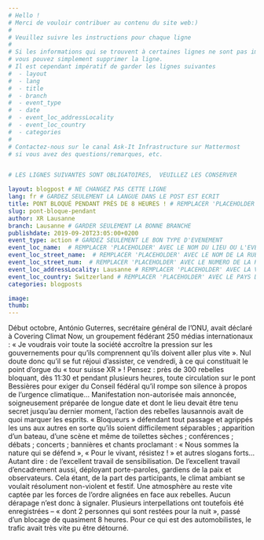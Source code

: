 ```yaml
---
# Hello !
# Merci de vouloir contribuer au contenu du site web:)
#
# Veuillez suivre les instructions pour chaque ligne
#
# Si les informations qui se trouvent à certaines lignes ne sont pas importantes
# vous pouvez simplement supprimer la ligne.
# Il est cependant impératif de garder les lignes suivantes
#  - layout
#  - lang
#  - title
#  - branch
#  - event_type
#  - date
#  - event_loc_addressLocality
#  - event_loc_country
#  - categories
#
# Contactez-nous sur le canal Ask-It Infrastructure sur Mattermost
# si vous avez des questions/remarques, etc.


# LES LIGNES SUIVANTES SONT OBLIGATOIRES,  VEUILLEZ LES CONSERVER

layout: blogpost # NE CHANGEZ PAS CETTE LIGNE
lang: fr # GARDEZ SEULEMENT LA LANGUE DANS LE POST EST ECRIT
title: PONT BLOQUÉ PENDANT PRÈS DE 8 HEURES ! # REMPLACER 'PLACEHOLDER' AVEC LE TITRE DE VOTRE POST
slug: pont-bloque-pendant
author: XR Lausanne
branch: Lausanne # GARDER SEULEMENT LA BONNE BRANCHE
publishdate: 2019-09-20T23:05:00+0200
event_type: action # GARDEZ SEULEMENT LE BON TYPE D'EVENEMENT
event_loc_name:  # REMPLACER 'PLACEHOLDER' AVEC LE NOM DU LIEU OU L'EVENEMENT A LIEU
event_loc_street_name:  # REMPLACER 'PLACEHOLDER' AVEC LE NOM DE LA RUE OU L'EVENEMENT A LIEU
event_loc_street_num:  # REMPLACER 'PLACEHOLDER' AVEC LE NUMERO DE LA RUE OU L'EVENEMENT A LIEU
event_loc_addressLocality: Lausanne # REMPLACER 'PLACEHOLDER' AVEC LA VILLE DANS LAQUELLE L'EVENEMENT A LIEU
event_loc_country: Switzerland # REMPLACER 'PLACEHOLDER' AVEC LE PAYS DANS LAQUELLE L'EVENEMENT A LIEU
categories: blogposts

image:
thumb:
---
```


Début octobre, António Guterres, secrétaire général de l’ONU, avait déclaré à Covering Climat Now, un groupement fédérant 250 médias internationaux : « Je voudrais voir toute la société accroître la pression sur les gouvernements pour qu’ils comprennent qu’ils doivent aller plus vite ». Nul doute donc qu’il se fut réjoui d’assister, ce vendredi, à ce qui constituait le point d’orgue du « tour suisse XR » ! Pensez : près de 300 rebelles bloquant, dès 11:30 et pendant plusieurs heures, toute circulation sur le pont Bessières pour exiger du Conseil fédéral qu’il rompe son silence à propos de l’urgence climatique…
Manifestation non-autorisée mais annoncée, soigneusement préparée de longue date et dont le lieu devait être tenu secret jusqu’au dernier moment, l’action des rebelles lausannois avait de quoi marquer les esprits. « Bloqueurs » défendant tout passage et agrippés les uns aux autres en sorte qu’ils soient difficilement séparables ; apparition d’un bateau, d’une scène et même de toilettes sèches ; conférences ; débats ; concerts ; bannières et chants proclamant : « Nous sommes la nature qui se défend », « Pour le vivant, résistez ! » et autres slogans forts… Autant dire : de l’excellent travail de sensibilisation. De l’excellent travail d’encadrement aussi, déployant porte-paroles, gardiens de la paix et observateurs.
Cela étant, de la part des participants, le climat ambiant se voulait résolument non-violent et festif. Une atmosphère au reste vite captée par les forces de l’ordre alignées en face aux rebelles. Aucun dérapage n’est donc à signaler. Plusieurs interpellations ont toutefois été enregistrées – « dont 2 personnes qui sont restées pour la nuit », passé d’un blocage de quasiment 8 heures.
Pour ce qui est des automobilistes, le trafic avait très vite pu être détourné.

